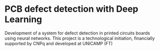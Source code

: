 # PCB defect detection with Deep Learning
Development of a system for defect detection in printed circuits boards using neural networks. This project is a technological initiation, financially supported by CNPq and developed at UNICAMP (FT)
